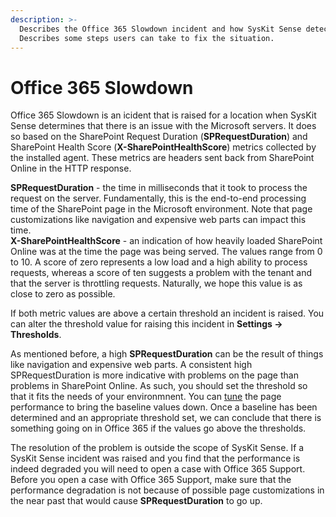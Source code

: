 ```yaml
---
description: >-
  Describes the Office 365 Slowdown incident and how SysKit Sense detects it.
  Describes some steps users can take to fix the situation.
---
```


# Office 365 Slowdown

Office 365 Slowdown is an icident that is raised for a location when SysKit Sense determines that there is an issue with the Microsoft servers. It does so based on the SharePoint Request Duration \(**SPRequestDuration**\) and SharePoint Health Score \(**X-SharePointHealthScore**\) metrics collected by the installed agent. These metrics are headers sent back from SharePoint Online in the HTTP response.

**SPRequestDuration** - the time in milliseconds that it took to process the request on the server. Fundamentally, this is the end-to-end processing time of the SharePoint page in the Microsoft environment. Note that page customizations like navigation and expensive web parts can impact this time.  
**X-SharePointHealthScore** - an indication of how heavily loaded SharePoint Online was at the time the page was being served. The values range from 0 to 10. A score of zero represents a low load and a high ability to process requests, whereas a score of ten suggests a problem with the tenant and that the server is throttling requests. Naturally, we hope this value is as close to zero as possible.

If both metric values are above a certain threshold an incident is raised. You can alter the threshold value for raising this incident in **Settings -&gt; Thresholds**.

As mentioned before, a high **SPRequestDuration** can be the result of things like navigation and expensive web parts. A consistent high SPRequestDuration is more indicative with problems on the page than problems in SharePoint Online. As such, you should set the threshold so that it fits the needs of your environmnent. You can [tune](https://docs.microsoft.com/en-us/office365/enterprise/tune-sharepoint-online-performance) the page performance to bring the baseline values down. Once a baseline has been determined and an appropriate threshold set, we can conclude that there is something going on in Office 365 if the values go above the thresholds.

The resolution of the problem is outside the scope of SysKit Sense. If a SysKit Sense incident was raised and you find that the performance is indeed degraded you will need to open a case with Office 365 Support. Before you open a case with Office 365 Support, make sure that the performance degradation is not because of possible page customizations in the near past that would cause **SPRequestDuration** to go up.


